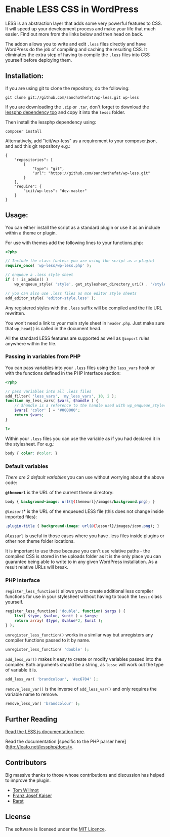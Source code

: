 # Enable LESS CSS in WordPress

LESS is an abstraction layer that adds some very powerful features to CSS. It
will speed up your development process and make your life that much easier. Find
out more from the links below and then head on back.

The addon allows you to write and edit `.less` files directly and
have WordPress do the job of compiling and caching the resulting CSS. It
eliminates the extra step of having to compile the `.less` files into CSS yourself
before deploying them.

## Installation:

If you are using git to clone the repository, do the following:

    git clone git://github.com/sanchothefat/wp-less.git wp-less

If you are downloading the `.zip` or `.tar`, don't forget to download the [lessphp
dependency too](https://github.com/leafo/lessphp) and copy it into the `lessc`
folder.

Then install the lessphp dependency using:

    composer install

Alternatively, add "icit/wp-less" as a requirement to your composer.json, and add this git repository e.g.:

    {
        "repositories": [
            {
                "type": "git",
                "url": "https://github.com/sanchothefat/wp-less.git"
            }
        ],
        "require": {
            "icit/wp-less": "dev-master"
        }
    }

## Usage:

You can either install the script as a standard plugin or use it as an include within a theme or plugin.

For use with themes add the following lines to your functions.php:

```php
<?php

// Include the class (unless you are using the script as a plugin)
require_once( 'wp-less/wp-less.php' );

// enqueue a .less style sheet
if ( ! is_admin() )
    wp_enqueue_style( 'style', get_stylesheet_directory_uri() . '/style.less' );

// you can also use .less files as mce editor style sheets
add_editor_style( 'editor-style.less' );

```

Any registered styles with the `.less` suffix will be compiled and the file URL rewritten.

You won't need a link to your main style sheet in `header.php`. Just make sure
that `wp_head()` is called in the document head.

All the standard LESS features are supported as well as `@import` rules anywhere
within the file.

### Passing in variables from PHP

You can pass variables into your `.less` files using the `less_vars` hook or with the
functions defined in the PHP Interface section:

```php
<?php

// pass variables into all .less files
add_filter( 'less_vars', 'my_less_vars', 10, 2 );
function my_less_vars( $vars, $handle ) {
    // $handle is a reference to the handle used with wp_enqueue_style()
    $vars[ 'color' ] = '#000000';
    return $vars;
}

?>
```

Within your `.less` files you can use the variable as if you had declared it in the stylesheet.
For e.g.:

```css
body { color: @color; }
```

### Default variables

*There are 2 default variables* you can use without worrying about the above code:

**`@themeurl`** is the URL of the current theme directory:

```css
body { background-image: url(@{themeurl}/images/background.png); }
```

*`@lessurl`** is the URL of the enqueued LESS file (this does not change inside imported files):

```css
.plugin-title { background-image: url(@{lessurl}/images/icon.png); }
```

`@lessurl` is useful in those cases where you have .less files inside plugins or
other non theme folder locations.

It is important to use these because you can't use relative paths - the compiled CSS is
stored in the uploads folder as it is the only place you can guarantee being
able to write to in any given WordPress installation. As a result relative URLs will
break.

### PHP interface

`register_less_function()` allows you to create additional less compiler functions
for use in your stylesheet without having to touch the `lessc` class yourself.

```php
register_less_function( 'double', function( $args ) {
    list( $type, $value, $unit ) = $args;
	return array( $type, $value*2, $unit );
} );
```

`unregister_less_function()` works in a similar way but unregisters any compiler
functions passed to it by name.

```php
unregister_less_function( 'double' );
```

`add_less_var()` makes it easy to create or modify variables passed into the
compiler. Both arguments should be a string, as `lessc` will work out the type of
variable it is.

```php
add_less_var( 'brandcolour', '#ec6704' );
```

`remove_less_var()` is the inverse of `add_less_var()` and only requires the
variable name to remove.

```php
remove_less_var( 'brandcolour' );
```

## Further Reading

[Read the LESS.js documentation here](http://lesscss.org/).

Read the documentation [specific to the PHP parser here](http://leafo.net/lessphp/docs/=.


## Contributors

Big massive thanks to those whose contributions and discussion has helped to improve the plugin.

* [Tom Willmot](https://github.com/willmot)
* [Franz Josef Kaiser](https://github.com/franz-josef-kaiser)
* [Rarst](https://github.com/rarst)

## License

The software is licensed under the [MIT Licence](http://www.opensource.org/licenses/mit-license.php).
